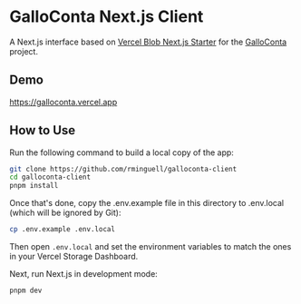 # GalloConta Next.js Client

A Next.js interface based on [Vercel Blob Next.js Starter](https://vercel.com/templates/next.js/blob-starter) for the [GalloConta](https://github.com/rminguell/galloconta) project.

## Demo

https://galloconta.vercel.app

## How to Use

Run the following command to build a local copy of the app:

```bash
git clone https://github.com/rminguell/galloconta-client
cd galloconta-client
pnpm install
```

Once that's done, copy the .env.example file in this directory to .env.local (which will be ignored by Git):

```bash
cp .env.example .env.local
```

Then open `.env.local` and set the environment variables to match the ones in your Vercel Storage Dashboard.

Next, run Next.js in development mode:

```bash
pnpm dev
```
